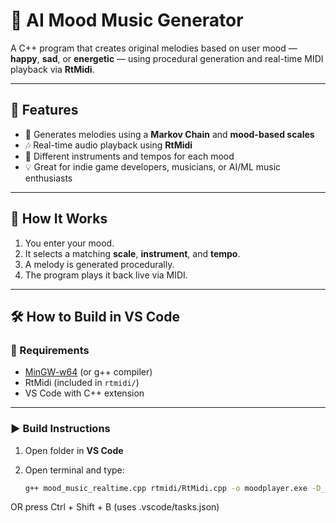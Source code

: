 # 🎵 AI Mood Music Generator

A C++ program that creates original melodies based on user mood — **happy**, **sad**, or **energetic** — using procedural generation and real-time MIDI playback via **RtMidi**.

---

## 📌 Features

- 🎹 Generates melodies using a **Markov Chain** and **mood-based scales**
- 🎶 Real-time audio playback using **RtMidi**
- 🎼 Different instruments and tempos for each mood
- 💡 Great for indie game developers, musicians, or AI/ML music enthusiasts

---

## 🚀 How It Works

1. You enter your mood.
2. It selects a matching **scale**, **instrument**, and **tempo**.
3. A melody is generated procedurally.
4. The program plays it back live via MIDI.

---

## 🛠️ How to Build in VS Code


### 🧰 Requirements

- [MinGW-w64](https://www.mingw-w64.org/) (or g++ compiler)
- RtMidi (included in `rtmidi/`)
- VS Code with C++ extension

---

### ▶️ Build Instructions

1. Open folder in **VS Code**
2. Open terminal and type:  

   ```bash
   g++ mood_music_realtime.cpp rtmidi/RtMidi.cpp -o moodplayer.exe -D__WINDOWS_MM__ -lwinmm

OR press Ctrl + Shift + B (uses .vscode/tasks.json)
